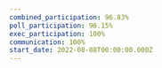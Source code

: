 ```yaml
---
combined_participation: 96.83%
poll_participation: 96.15%
exec_participation: 100%
communication: 100%
start_date: 2022-08-08T00:00:00.000Z
---
```

